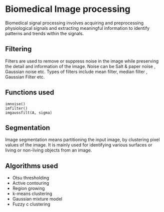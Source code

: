 # Biomedical Image processing

Biomedical signal processing involves acquiring and preprocessing physiological signals and extracting meaningful information to identify patterns and trends within the signals.

## Filtering

Filters are used to remove or suppress noise in the image while preserving the detail and information of the image. Noise can be Salt & paper noise , Gaussian noise etc. Types of filters include mean filter, median filter , Gaussian Filter etc.

## Functions used

```
imnoise()
imfilter()
imgaussfilt(A, sigma)
```

## Segmentation

Image segmentation means partitioning the input image, by clustering pixel values of the image. It is mainly used for identifying various surfaces or living or non-living objects from an image.

## Algorithms used

* Otsu thresholding
* Active contouring
* Region growing
* k-means clustering
* Gaussian mixture model
* Fuzzy c clustering
